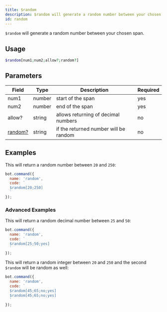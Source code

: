 ```yaml
---
title: $random 
description: $random will generate a random number between your chosen span.
id: random
---
```


`$random` will generate a random number between your chosen span.

## Usage

```php
$random[num1;num2;allow?;random?]
```

## Parameters 


| Field                         | Type   | Description                           | Required |
| ----------------------------- | ------ | ------------------------------------- | -------- |
| num1                          | number | start of the span                     | yes      |
| num2                          | number | end of the span                       | yes      |
| allow?                        | string | allows returning of decimal numbers   | no       |
| [random?](#advanced-examples) | string | if the returned number will be random | no       |


## Examples

This will return a random number between `20` and `250`:

```javascript
bot.command({
  name: 'random',
  code: `
  $random[20;250]
  `
});
```

### Advanced Examples

This will return a random decimal number between `25` and `50`:

```javascript
bot.command({
  name: 'random',
  code: `
  $random[25;50;yes]  
  `
});
```

This will return a random integer between `20` and `250` and the second `$random` will be random as well:

```javascript
bot.command({
  name: 'random',
  code: `
  $random[45;65;no;yes]
  $random[45;65;no;yes]
  `
});
```
